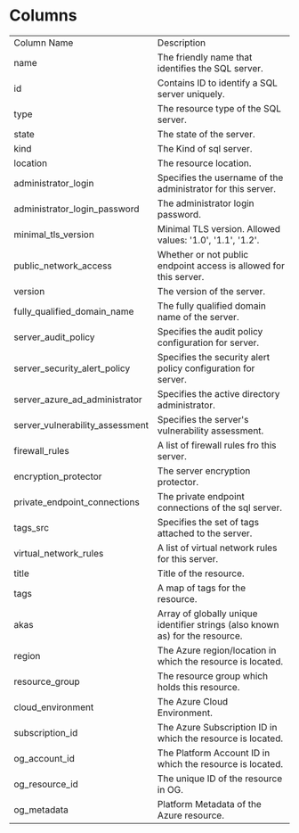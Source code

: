 # Columns  

<table>
	<tr><td>Column Name</td><td>Description</td></tr>
	<tr><td>name</td><td>The friendly name that identifies the SQL server.</td></tr>
	<tr><td>id</td><td>Contains ID to identify a SQL server uniquely.</td></tr>
	<tr><td>type</td><td>The resource type of the SQL server.</td></tr>
	<tr><td>state</td><td>The state of the server.</td></tr>
	<tr><td>kind</td><td>The Kind of sql server.</td></tr>
	<tr><td>location</td><td>The resource location.</td></tr>
	<tr><td>administrator_login</td><td>Specifies the username of the administrator for this server.</td></tr>
	<tr><td>administrator_login_password</td><td>The administrator login password.</td></tr>
	<tr><td>minimal_tls_version</td><td>Minimal TLS version. Allowed values: &#39;1.0&#39;, &#39;1.1&#39;, &#39;1.2&#39;.</td></tr>
	<tr><td>public_network_access</td><td>Whether or not public endpoint access is allowed for this server.</td></tr>
	<tr><td>version</td><td>The version of the server.</td></tr>
	<tr><td>fully_qualified_domain_name</td><td>The fully qualified domain name of the server.</td></tr>
	<tr><td>server_audit_policy</td><td>Specifies the audit policy configuration for server.</td></tr>
	<tr><td>server_security_alert_policy</td><td>Specifies the security alert policy configuration for server.</td></tr>
	<tr><td>server_azure_ad_administrator</td><td>Specifies the active directory administrator.</td></tr>
	<tr><td>server_vulnerability_assessment</td><td>Specifies the server&#39;s vulnerability assessment.</td></tr>
	<tr><td>firewall_rules</td><td>A list of firewall rules fro this server.</td></tr>
	<tr><td>encryption_protector</td><td>The server encryption protector.</td></tr>
	<tr><td>private_endpoint_connections</td><td>The private endpoint connections of the sql server.</td></tr>
	<tr><td>tags_src</td><td>Specifies the set of tags attached to the server.</td></tr>
	<tr><td>virtual_network_rules</td><td>A list of virtual network rules for this server.</td></tr>
	<tr><td>title</td><td>Title of the resource.</td></tr>
	<tr><td>tags</td><td>A map of tags for the resource.</td></tr>
	<tr><td>akas</td><td>Array of globally unique identifier strings (also known as) for the resource.</td></tr>
	<tr><td>region</td><td>The Azure region/location in which the resource is located.</td></tr>
	<tr><td>resource_group</td><td>The resource group which holds this resource.</td></tr>
	<tr><td>cloud_environment</td><td>The Azure Cloud Environment.</td></tr>
	<tr><td>subscription_id</td><td>The Azure Subscription ID in which the resource is located.</td></tr>
	<tr><td>og_account_id</td><td>The Platform Account ID in which the resource is located.</td></tr>
	<tr><td>og_resource_id</td><td>The unique ID of the resource in OG.</td></tr>
	<tr><td>og_metadata</td><td>Platform Metadata of the Azure resource.</td></tr>
</table>